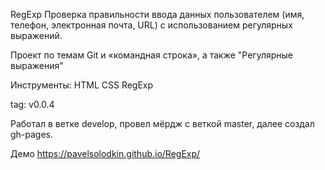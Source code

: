 RegExp Проверка правильности ввода данных пользователем (имя, телефон, электронная почта, URL) с использованием регулярных выражений.

Проект по темам Git и «командная строка», а также "Регулярные выражения"

Инструменты:
HTML
CSS
RegExp

tag: v0.0.4

Работал в ветке develop, провел мёрдж c веткой master, далее создал gh-pages.

Демо https://pavelsolodkin.github.io/RegExp/

